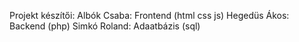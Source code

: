 Projekt készítői:
Albók Csaba: Frontend (html css js)
Hegedüs Ákos: Backend (php)
Simkó Roland: Adaatbázis (sql)
